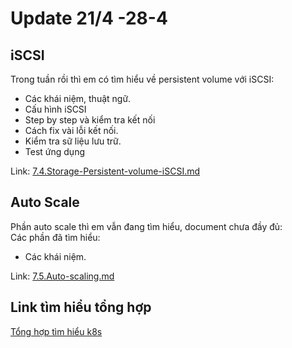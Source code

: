 # Update 21/4 -28-4
## iSCSI
Trong tuần rồi thì em có tìm hiểu về persistent volume với iSCSI:
- Các khái niệm, thuật ngữ. 
- Cấu hình iSCSI
- Step by step và kiểm tra kết nối 
- Cách fix vài lỗi kết nối.
- Kiểm tra sữ liệu lưu trữ.
- Test ứng dụng

Link: [7.4.Storage-Persistent-volume-iSCSI.md](https://github.com/aitemat/k8s-project/blob/main/7.4.Storage-Persistent-volume-iSCSI.md)  
## Auto Scale
Phần auto scale thì em vẫn đang tìm hiểu, document chưa đầy đủ:  
Các phần đã tìm hiểu: 
- Các khái niệm.  

Link: [7.5.Auto-scaling.md](https://github.com/aitemat/k8s-project/blob/main/7.5.Auto-scaling.md)

## Link tìm hiểu tổng hợp
[Tổng hợp tìm hiểu k8s](https://github.com/aitemat/k8s-project)
